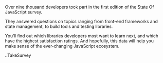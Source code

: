 Over nine thousand developers took part in the first edition of the State Of JavaScript survey.

They answered questions on topics ranging from front-end frameworks and state management, to build tools and testing libraries. 

You'll find out which libraries developers most want to learn next, and which have the highest satisfaction ratings. And hopefully, this data will help you make sense of the ever-changing JavaScript ecosystem. 

..TakeSurvey
